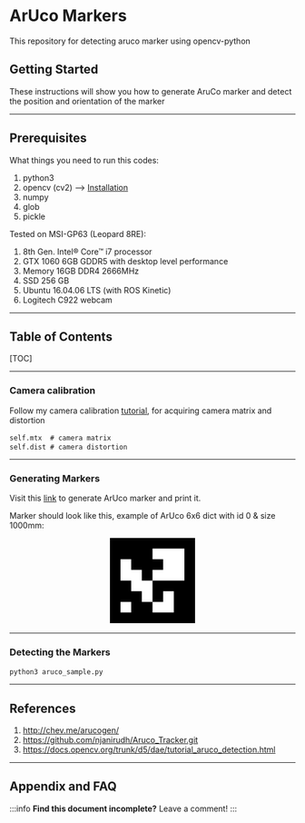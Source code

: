 # ArUco Markers

This repository for detecting aruco marker using opencv-python

## Getting Started

These instructions will show you how to generate AruCo marker and detect the position and orientation of the marker


---

## Prerequisites

What things you need to run this codes:
1. python3
2. opencv (cv2) --> [Installation](https://hackmd.io/@ahanjaya/SJaGgKrNr)
3. numpy
4. glob
5. pickle 

Tested on MSI-GP63 (Leopard 8RE):

1. 8th Gen. Intel® Core™ i7 processor
2. GTX 1060 6GB GDDR5 with desktop level performance
3. Memory 16GB DDR4 2666MHz
4. SSD 256 GB
5. Ubuntu 16.04.06 LTS (with ROS Kinetic)
6. Logitech C922 webcam


---
## Table of Contents

[TOC]

---

### Camera calibration

Follow my camera calibration [tutorial](https://github.com/ahanjaya/Calibrate_Camera.git), for acquiring camera matrix and distortion

```
self.mtx  # camera matrix
self.dist # camera distortion
```

---

### Generating Markers

Visit this [link](https://http://chev.me/arucogen/) to generate ArUco marker and print it.

Marker should look like this, example of ArUco 6x6 dict with id 0 & size 1000mm:
<center>
  <img src="./images/6x6_1000-0.svg"  width="150"/> 
</center>

---

### Detecting the Markers

```
python3 aruco_sample.py
```


---

References
---
1. http://chev.me/arucogen/
2. https://github.com/njanirudh/Aruco_Tracker.git
3. https://docs.opencv.org/trunk/d5/dae/tutorial_aruco_detection.html

---
## Appendix and FAQ

:::info
**Find this document incomplete?** Leave a comment!
:::